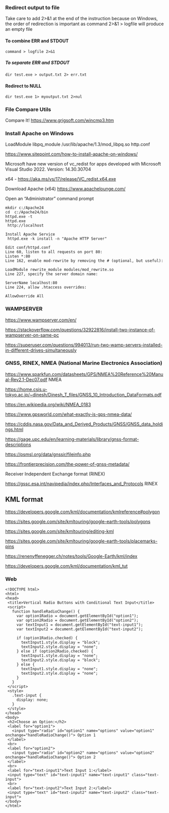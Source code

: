 ### Redirect output to file

Take care to add 2>&1 at the end of the instruction because on Windows, the order of redirection is important as command 2>&1 > logfile will produce an empty file

#### To combine ERR and STDOUT
``` 
command > logfile 2>&1 
```
##### To separate ERR and STDOUT
```
dir test.exe > output.txt 2> err.txt
```

#### Redirect to NULL
```
dir test.exe 1> myoutput.txt 2>nul
```
### File Compare Utils
Compare It!
https://www.grigsoft.com/wincmp3.htm

### Install Apache on Windows

LoadModule libpq_module /usr/lib/apache/1.3/mod_libpq.so  http.conf

https://www.sitepoint.com/how-to-install-apache-on-windows/

Microsoft have new version of vc_redist for apps developed with Microsoft Visual Studio 2022.
Version: 14.30.30704

x64 - https://aka.ms/vs/17/release/VC_redist.x64.exe

Download Apache (x64)  https://www.apachelounge.com/

Open an “Administrator” command prompt
```
mkdir c:/Apache24
cd  c:/Apache24/bin
httpd.exe -t
httpd.exe
 http://localhost
 
Install Apache Service
 httpd.exe -k install -n "Apache HTTP Server"

Edit conf/httpd.conf 
Line 60, listen to all requests on port 80:
Listen *:80
Line 162, enable mod-rewrite by removing the # (optional, but useful):

LoadModule rewrite_module modules/mod_rewrite.so
Line 227, specify the server domain name:

ServerName localhost:80
Line 224, allow .htaccess overrides:

AllowOverride All
```
### WAMPSERVER

https://www.wampserver.com/en/

https://stackoverflow.com/questions/32922816/install-two-instance-of-wampserver-on-same-pc

https://superuser.com/questions/994013/run-two-wamp-servers-installed-in-different-drives-simultaneously

### GNSS, RINEX,  NMEA  (National Marine Electronics Association)

https://www.sparkfun.com/datasheets/GPS/NMEA%20Reference%20Manual-Rev2.1-Dec07.pdf NMEA

https://home.csis.u-tokyo.ac.jp/~dinesh/Dinesh_T_files/GNSS_10_Introduction_DataFormats.pdf

https://en.wikipedia.org/wiki/NMEA_0183

https://www.gpsworld.com/what-exactly-is-gps-nmea-data/

https://cddis.nasa.gov/Data_and_Derived_Products/GNSS/GNSS_data_holdings.html

https://gage.upc.edu/en/learning-materials/library/gnss-format-descriptions

https://psmsl.org/data/gnssir/fileinfo.php

https://frontierprecision.com/the-power-of-gnss-metadata/

Receiver Independent Exchange format (RINEX)

https://gssc.esa.int/navipedia/index.php/Interfaces_and_Protocols RINEX

## KML format

https://developers.google.com/kml/documentation/kmlreference#polygon

https://sites.google.com/site/kmltouring/google-earth-tools/polygons

https://sites.google.com/site/kmltouring/editing-kml

https://sites.google.com/site/kmltouring/google-earth-tools/placemarks-pins

https://renenyffenegger.ch/notes/tools/Google-Earth/kml/index

https://developers.google.com/kml/documentation/kml_tut

### Web
 ```
<!DOCTYPE html>
<html>
<head>
  <title>Vertical Radio Buttons with Conditional Text Input</title>
  <script>
    function handleRadioChange() {
      var option1Radio = document.getElementById("option1");
      var option2Radio = document.getElementById("option2");
      var textInput1 = document.getElementById("text-input1");
      var textInput2 = document.getElementById("text-input2");

      if (option1Radio.checked) {
        textInput1.style.display = "block";
        textInput2.style.display = "none";
      } else if (option2Radio.checked) {
        textInput1.style.display = "none";
        textInput2.style.display = "block";
      } else {
        textInput1.style.display = "none";
        textInput2.style.display = "none";
      }
    }
  </script>
  <style>
    .text-input {
      display: none;
    }
  </style>
</head>
<body>
  <h2>Choose an Option:</h2>
  <label for="option1">
    <input type="radio" id="option1" name="options" value="option1" onchange="handleRadioChange()"> Option 1
  </label>
  <br>
  <label for="option2">
    <input type="radio" id="option2" name="options" value="option2" onchange="handleRadioChange()"> Option 2
  </label>
  <br>
  <label for="text-input1">Text Input 1:</label>
  <input type="text" id="text-input1" name="text-input1" class="text-input">
  <br>
  <label for="text-input2">Text Input 2:</label>
  <input type="text" id="text-input2" name="text-input2" class="text-input">
</body>
</html>



```
